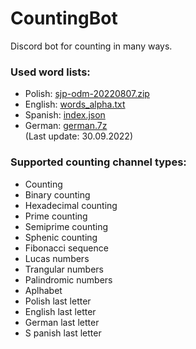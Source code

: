 # CountingBot
Discord bot for counting in many ways.


### Used word lists:
- Polish: [sjp-odm-20220807.zip](https://sjp.pl/sl/odmiany/)
- English: [words_alpha.txt](https://github.com/dwyl/english-words/blob/master/words_alpha.txt)
- Spanish: [index.json](https://github.com/words/an-array-of-spanish-words/blob/master/index.json)
- German: [german.7z](https://sourceforge.net/projects/germandict/files/)
<br>(Last update: 30.09.2022)

### Supported counting channel types:
- Counting
- Binary counting
- Hexadecimal counting
- Prime counting
- Semiprime counting
- Sphenic counting
- Fibonacci sequence
- Lucas numbers
- Trangular numbers
- Palindromic numbers
- Aplhabet
- Polish last letter
- English last letter
- German last letter
- S panish last letter
